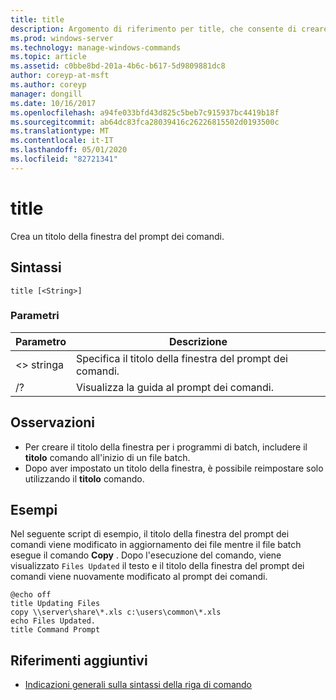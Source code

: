 ```yaml
---
title: title
description: Argomento di riferimento per title, che consente di creare un titolo per la finestra del prompt dei comandi.
ms.prod: windows-server
ms.technology: manage-windows-commands
ms.topic: article
ms.assetid: c0bbe8bd-201a-4b6c-b617-5d9809881dc8
author: coreyp-at-msft
ms.author: coreyp
manager: dongill
ms.date: 10/16/2017
ms.openlocfilehash: a94fe033bfd43d825c5beb7c915937bc4419b18f
ms.sourcegitcommit: ab64dc83fca28039416c26226815502d0193500c
ms.translationtype: MT
ms.contentlocale: it-IT
ms.lasthandoff: 05/01/2020
ms.locfileid: "82721341"
---
```

# <a name="title"></a>title

Crea un titolo della finestra del prompt dei comandi.



## <a name="syntax"></a>Sintassi

```
title [<String>]
```

### <a name="parameters"></a>Parametri

|Parametro|Descrizione|
|---------|-----------|
|\<> stringa|Specifica il titolo della finestra del prompt dei comandi.|
|/?|Visualizza la guida al prompt dei comandi.|

## <a name="remarks"></a>Osservazioni

-   Per creare il titolo della finestra per i programmi di batch, includere il **titolo** comando all'inizio di un file batch.
-   Dopo aver impostato un titolo della finestra, è possibile reimpostare solo utilizzando il **titolo** comando.

## <a name="examples"></a>Esempi

Nel seguente script di esempio, il titolo della finestra del prompt dei comandi viene modificato in aggiornamento dei file mentre il file batch esegue il comando **Copy** . Dopo l'esecuzione del comando, viene visualizzato `Files Updated` il testo e il titolo della finestra del prompt dei comandi viene nuovamente modificato al prompt dei comandi.
```
@echo off
title Updating Files
copy \\server\share\*.xls c:\users\common\*.xls
echo Files Updated.
title Command Prompt
```

## <a name="additional-references"></a>Riferimenti aggiuntivi

- [Indicazioni generali sulla sintassi della riga di comando](command-line-syntax-key.md)
